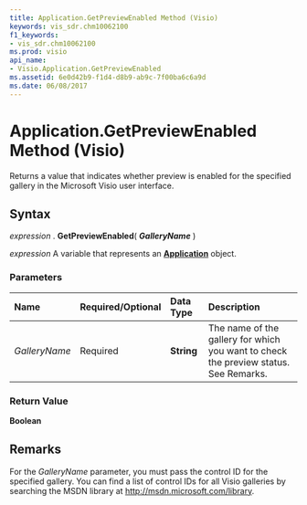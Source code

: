 ```yaml
---
title: Application.GetPreviewEnabled Method (Visio)
keywords: vis_sdr.chm10062100
f1_keywords:
- vis_sdr.chm10062100
ms.prod: visio
api_name:
- Visio.Application.GetPreviewEnabled
ms.assetid: 6e0d42b9-f1d4-d8b9-ab9c-7f00ba6c6a9d
ms.date: 06/08/2017
---
```



# Application.GetPreviewEnabled Method (Visio)

Returns a value that indicates whether preview is enabled for the specified gallery in the Microsoft Visio user interface.


## Syntax

 _expression_ . **GetPreviewEnabled**( **_GalleryName_** )

 _expression_ A variable that represents an **[Application](Visio.Application.md)** object.


### Parameters



|**Name**|**Required/Optional**|**Data Type**|**Description**|
|:-----|:-----|:-----|:-----|
| _GalleryName_|Required| **String**|The name of the gallery for which you want to check the preview status. See Remarks.|

### Return Value

 **Boolean**


## Remarks

For the  _GalleryName_ parameter, you must pass the control ID for the specified gallery. You can find a list of control IDs for all Visio galleries by searching the MSDN library at http://msdn.microsoft.com/library.


